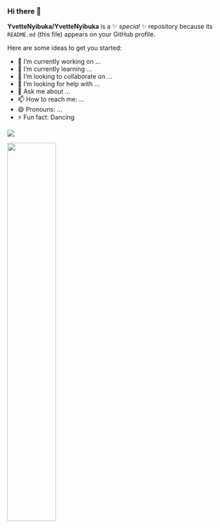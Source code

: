 ### Hi there 👋

**YvetteNyibuka/YvetteNyibuka** is a ✨ _special_ ✨ repository because its `README.md` (this file) appears on your GitHub profile.

Here are some ideas to get you started:

- 🔭 I’m currently working on ...
- 🌱 I’m currently learning ...
- 👯 I’m looking to collaborate on ...
- 🤔 I’m looking for help with ...
- 💬 Ask me about ...
- 📫 How to reach me: ...
- 😄 Pronouns: ...
- ⚡ Fun fact: Dancing



[![](https://visitcount.itsvg.in/api?id=YvetteNyibuka&icon=0&color=0)](https://visitcount.itsvg.in)


<img align="left" width="47%" src="https://github-readme-stats.vercel.app/api/top-langs/?username=YvetteNyibuka&layout=compact"/>
